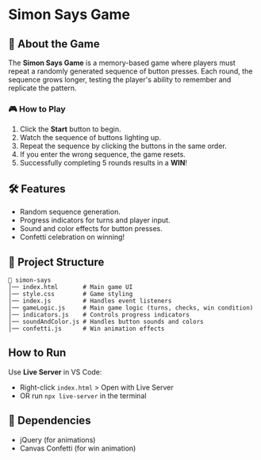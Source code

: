 # Simon Says Game

## 📌 About the Game
The **Simon Says Game** is a memory-based game where players must repeat a randomly generated sequence of button presses. Each round, the sequence grows longer, testing the player's ability to remember and replicate the pattern.

### 🎮 How to Play
1. Click the **Start** button to begin.
2. Watch the sequence of buttons lighting up.
3. Repeat the sequence by clicking the buttons in the same order.
4. If you enter the wrong sequence, the game resets.
5. Successfully completing 5 rounds results in a **WIN**!

## 🛠️ Features
- Random sequence generation.
- Progress indicators for turns and player input.
- Sound and color effects for button presses.
- Confetti celebration on winning!

## 📂 Project Structure
```
📁 simon-says
│── index.html       # Main game UI
│── style.css        # Game styling
│── index.js         # Handles event listeners
│── gameLogic.js     # Main game logic (turns, checks, win condition)
│── indicators.js    # Controls progress indicators
│── soundAndColor.js # Handles button sounds and colors
│── confetti.js      # Win animation effects
```

## How to Run
  Use **Live Server** in VS Code:
   - Right-click `index.html` > Open with Live Server
   - OR run `npx live-server` in the terminal

## 🔧 Dependencies
- jQuery (for animations)
- Canvas Confetti (for win animation)
